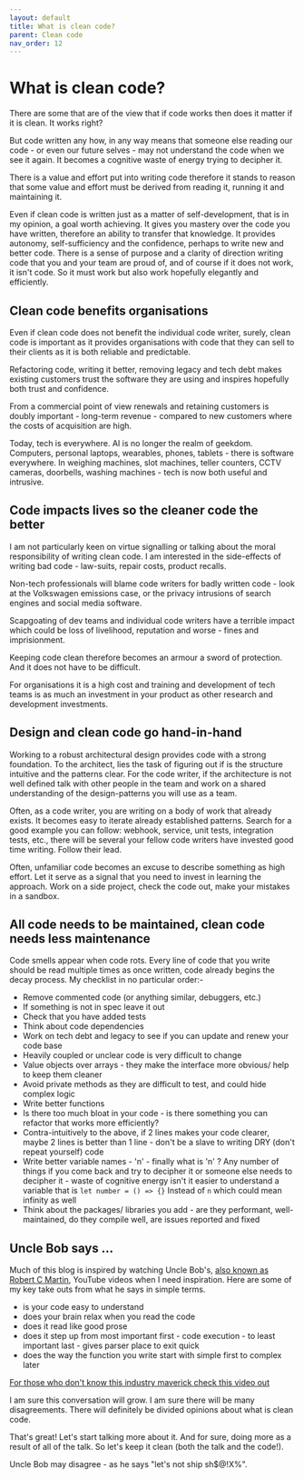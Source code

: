 ```yaml
---
layout: default
title: What is clean code?
parent: Clean code
nav_order: 12
---
```


# What is clean code?

There are some that are of the view that if code works then does it matter if it is clean. It works right?

But code written any how, in any way means that someone else reading our code - or even our future selves - may not understand the code when we see it again. It becomes a cognitive waste of energy trying to decipher it.

There is a value and effort put into writing code therefore it stands to reason that some value and effort must be derived from reading it, running it and maintaining it.

Even if clean code is written just as a matter of self-development, that is in my opinion, a goal worth achieving. It gives you mastery over the code you have written, therefore an ability to transfer that knowledge. It provides autonomy, self-sufficiency and the confidence, perhaps to write new and better code. There is a sense of purpose and a clarity of direction writing code that you and your team are proud of, and of course if it does not work, it isn't code. So it must work but also work hopefully elegantly and efficiently.

## Clean code benefits organisations

Even if clean code does not benefit the individual code writer, surely, clean code is important as it provides organisations with code that they can sell to their clients as it is both reliable and predictable.

Refactoring code, writing it better, removing legacy and tech debt makes existing customers trust the software they are using and inspires hopefully both trust and confidence.

From a commercial point of view renewals and retaining customers is doubly important - long-term revenue - compared to new customers where the costs of acquisition are high.

Today, tech is everywhere. AI is no longer the realm of geekdom. Computers, personal laptops, wearables, phones, tablets - there is software everywhere. In weighing machines, slot machines, teller counters, CCTV cameras, doorbells, washing machines - tech is now both useful and intrusive.

## Code impacts lives so the cleaner code the better

I am not particularly keen on virtue signalling or talking about the moral responsibility of writing clean code. I am interested in the side-effects of writing bad code - law-suits, repair costs, product recalls.

Non-tech professionals will blame code writers for badly written code - look at the Volkswagen emissions case, or the privacy intrusions of search engines and social media software.

Scapgoating of dev teams and individual code writers have a terrible impact which could be loss of livelihood, reputation and worse - fines and imprisionment.

Keeping code clean therefore becomes an armour a sword of protection. And it does not have to be difficult.

For organisations it is a high cost and training and development of tech teams is as much an investment in your product as other research and development investments.

## Design and clean code go hand-in-hand

Working to a robust architectural design provides code with a strong foundation. To the architect, lies the task of figuring out if is the structure intuitive and the patterns clear. For the code writer, if the architecture is not well defined talk with other people in the team and work on a shared understanding of the design-patterns you will use as a team.

Often, as a code writer, you are writing on a body of work that already exists. It becomes easy to iterate already established patterns. Search for a good example you can follow: webhook, service, unit tests, integration tests, etc., there will be several your fellow code writers have invested good time writing. Follow their lead.

Often, unfamiliar code becomes an excuse to describe something as high effort. Let it serve as a signal that you need to invest in learning the approach. Work on a side project, check the code out, make your mistakes in a sandbox.

## All code needs to be maintained, clean code needs less maintenance

Code smells appear when code rots. Every line of code that you write should be read multiple times as once written, code already begins the decay process. My checklist in no particular order:-

- Remove commented code (or anything similar, debuggers, etc.)
- If something is not in spec leave it out
- Check that you have added tests
- Think about code dependencies
- Work on tech debt and legacy to see if you can update and renew your code base
- Heavily coupled or unclear code is very difficult to change
- Value objects over arrays - they make the interface more obvious/ help to keep them cleaner
- Avoid private methods as they are difficult to test, and could hide complex logic
- Write better functions
- Is there too much bloat in your code - is there something you can refactor that works more efficiently?
- Contra-intuitively to the above, if 2 lines makes your code clearer, maybe 2 lines is better than 1 line - don't be a slave to writing DRY (don't repeat yourself) code
- Write better variable names - 'n' - finally what is 'n' ? Any number of things if you come back and try to decipher it or someone else needs to decipher it - waste of cognitive energy isn't it easier to understand a variable that is `let number = () => {}` Instead of `n` which could mean infinity as well
- Think about the packages/ libraries you add - are they performant, well-maintained, do they compile well, are issues reported and fixed

## Uncle Bob says ...

Much of this blog is inspired by watching Uncle Bob's, [also known as Robert C Martin](<(https://en.wikipedia.org/wiki/Robert_C._Martin)>), YouTube videos when I need inspiration. Here are some of my key take outs from what he says in simple terms.

- is your code easy to understand
- does your brain relax when you read the code
- does it read like good prose
- does it step up from most important first - code execution - to least important last - gives parser place to exit quick
- does the way the function you write start with simple first to complex later

[For those who don't know this industry maverick check this video out](https://www.youtube.com/watch?v=7EmboKQH8lM)

I am sure this conversation will grow. I am sure there will be many disagreements. There will definitely be divided opinions about what is clean code.

That's great! Let's start talking more about it. And for sure, doing more as a result of all of the talk. So let's keep it clean (both the talk and the code!).

Uncle Bob may disagree - as he says "let's not ship sh$@!X%".
